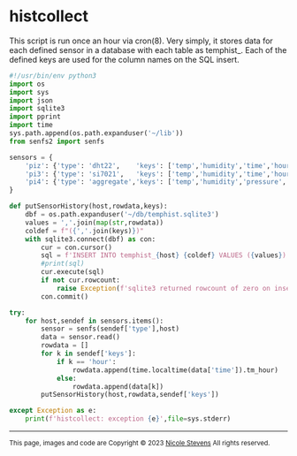 # histcollect

This script is run once an hour via cron(8). Very simply, it stores data for each
defined sensor in a database with each table as temphist_<host>. Each of the defined keys
are used for the column names on the SQL insert. 


```python
#!/usr/bin/env python3
import os
import sys
import json
import sqlite3
import pprint
import time
sys.path.append(os.path.expanduser('~/lib'))
from senfs2 import senfs

sensors = {
	'piz': {'type': 'dht22', 	'keys': ['temp','humidity','time','hour']},
	'pi3': {'type': 'si7021', 	'keys': ['temp','humidity','time','hour']},
	'pi4': {'type': 'aggregate','keys': ['temp','humidity','pressure','time','hour']},
}

def putSensorHistory(host,rowdata,keys):
	dbf = os.path.expanduser('~/db/temphist.sqlite3')
	values = ','.join(map(str,rowdata))
	coldef = f"({','.join(keys)})"
	with sqlite3.connect(dbf) as con:
		cur = con.cursor()
		sql = f'INSERT INTO temphist_{host} {coldef} VALUES ({values})'
		#print(sql)
		cur.execute(sql)
		if not cur.rowcount:
			raise Exception(f'sqlite3 returned rowcount of zero on insert')
		con.commit()

try:
	for host,sendef in sensors.items():
		sensor = senfs(sendef['type'],host)
		data = sensor.read()
		rowdata = []
		for k in sendef['keys']:
			if k == 'hour':
				rowdata.append(time.localtime(data['time']).tm_hour)
			else:
				rowdata.append(data[k])
 		putSensorHistory(host,rowdata,sendef['keys'])

except Exception as e:
	print(f'histcollect: exception {e}',file=sys.stderr)
```

---

<small>This page, images and code are Copyright &copy; 2023 [Nicole Stevens](/sensorfs/about.html) All rights reserved.</small>
